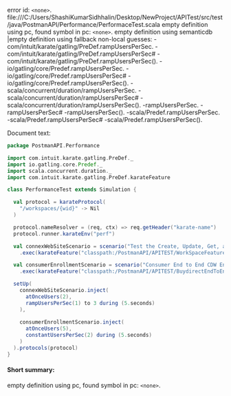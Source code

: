 error id: `<none>`.
file:///C:/Users/ShashiKumarSidhhalin/Desktop/NewProject/APITest/src/test/java/PostmanAPI/Performance/PerformaceTest.scala
empty definition using pc, found symbol in pc: `<none>`.
empty definition using semanticdb
|empty definition using fallback
non-local guesses:
	 -com/intuit/karate/gatling/PreDef.rampUsersPerSec.
	 -com/intuit/karate/gatling/PreDef.rampUsersPerSec#
	 -com/intuit/karate/gatling/PreDef.rampUsersPerSec().
	 -io/gatling/core/Predef.rampUsersPerSec.
	 -io/gatling/core/Predef.rampUsersPerSec#
	 -io/gatling/core/Predef.rampUsersPerSec().
	 -scala/concurrent/duration/rampUsersPerSec.
	 -scala/concurrent/duration/rampUsersPerSec#
	 -scala/concurrent/duration/rampUsersPerSec().
	 -rampUsersPerSec.
	 -rampUsersPerSec#
	 -rampUsersPerSec().
	 -scala/Predef.rampUsersPerSec.
	 -scala/Predef.rampUsersPerSec#
	 -scala/Predef.rampUsersPerSec().

Document text:

```scala
package PostmanAPI.Performance

import com.intuit.karate.gatling.PreDef._
import io.gatling.core.Predef._
import scala.concurrent.duration._
import com.intuit.karate.gatling.PreDef.karateFeature

class PerformanceTest extends Simulation {

  val protocol = karateProtocol(
    "/workspaces/{wid}" -> Nil
  )

  protocol.nameResolver = (req, ctx) => req.getHeader("karate-name")
  protocol.runner.karateEnv("perf")

  val connexWebSiteScenario = scenario("Test the Create, Update, Get, and Delete workspace APIs with positive scenarios.")
    .exec(karateFeature("classpath:/PostmanAPI/APITEST/WorkSpaceFeature/TestCreateUpdateDeleteWorkSpaceAPI.feature"))

  val consumerEnrollmentScenario = scenario("Consumer End to End CDW Enrollment.")
    .exec(karateFeature("classpath:/PostmanAPI/APITEST/BuydirectEndToEndTest/consumerEnrollment.feature"))

  setUp(
    connexWebSiteScenario.inject(
      atOnceUsers(2),
      rampUsersPerSec(1) to 3 during (5.seconds)
    ),
    
    consumerEnrollmentScenario.inject(
      atOnceUsers(5),
      constantUsersPerSec(2) during (5.seconds)
    )
  ).protocols(protocol)
}

```

#### Short summary: 

empty definition using pc, found symbol in pc: `<none>`.